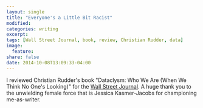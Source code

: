 ```yaml
---
layout: single
title: "Everyone's a Little Bit Racist"
modified:
categories: writing
excerpt:
tags: [Wall Street Journal, book, review, Christian Rudder, data]
image:
  feature:
share: false
date: 2014-10-08T13:09:33-04:00
---
```

I reviewed Christian Rudder's book "Dataclysm: Who We Are (When We Think No One's Looking)" for the [Wall Street Journal](http://online.wsj.com/articles/book-review-dataclysm-by-christian-rudder-1412372499). A huge thank you to the unwielding female force that is Jessica Kasmer-Jacobs for championing me-as-writer.
